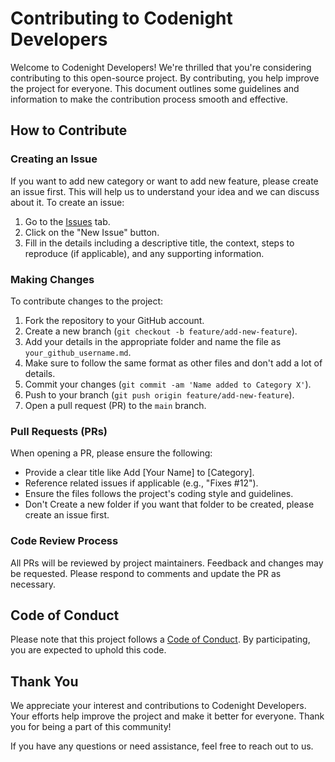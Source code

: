 # Contributing to Codenight Developers

Welcome to Codenight Developers! We're thrilled that you're considering contributing to this open-source project. By contributing, you help improve the project for everyone. This document outlines some guidelines and information to make the contribution process smooth and effective.

## How to Contribute

### Creating an Issue

If you want to add new category or want to add new feature, please create an issue first. This will help us to understand your idea and we can discuss about it. To create an issue:

1. Go to the [Issues](https://github.com/chapimenge3/codenight-developers/issues) tab.
2. Click on the "New Issue" button.
3. Fill in the details including a descriptive title, the context, steps to reproduce (if applicable), and any supporting information.

### Making Changes

To contribute changes to the project:

1. Fork the repository to your GitHub account.
2. Create a new branch (`git checkout -b feature/add-new-feature`).
3. Add your details in the appropriate folder and name the file as `your_github_username.md`.
4. Make sure to follow the same format as other files and don't add a lot of details.
5. Commit your changes (`git commit -am 'Name added to Category X'`).
6. Push to your branch (`git push origin feature/add-new-feature`).
7. Open a pull request (PR) to the `main` branch.

### Pull Requests (PRs)

When opening a PR, please ensure the following:

- Provide a clear title like Add [Your Name] to [Category].
- Reference related issues if applicable (e.g., "Fixes #12").
- Ensure the files follows the project's coding style and guidelines.
- Don't Create a new folder if you want that folder to be created, please create an issue first.

### Code Review Process

All PRs will be reviewed by project maintainers. Feedback and changes may be requested. Please respond to comments and update the PR as necessary.

## Code of Conduct

Please note that this project follows a [Code of Conduct](CODE_OF_CONDUCT.md). By participating, you are expected to uphold this code.

## Thank You

We appreciate your interest and contributions to Codenight Developers. Your efforts help improve the project and make it better for everyone. Thank you for being a part of this community!

If you have any questions or need assistance, feel free to reach out to us.
